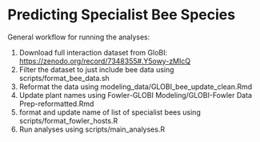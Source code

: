 # Predicting Specialist Bee Species

General workflow for running the analyses:

1) Download full interaction dataset from GloBI: https://zenodo.org/record/7348355#.Y5owy-zMIcQ
2) Filter the dataset to just include bee data using scripts/format_bee_data.sh
3) Reformat the data using modeling_data/GLOBI_bee_update_clean.Rmd
5) Update plant names using Fowler-GLOBI Modeling/GLOBI-Fowler Data Prep-reformatted.Rmd
6) format and update name of list of specialist bees using scripts/format_fowler_hosts.R
7) Run analyses using scripts/main_analyses.R

